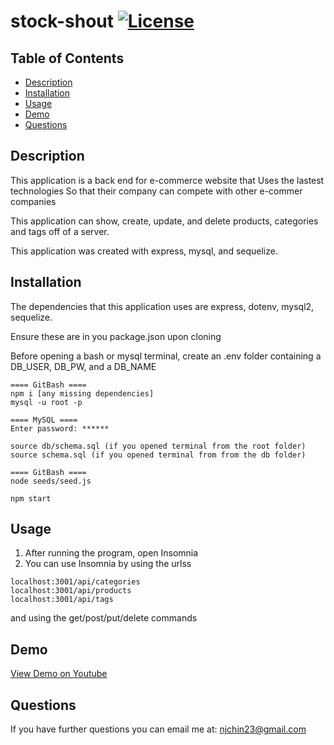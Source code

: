 # stock-shout [![License](https://img.shields.io/badge/License-MIT-blue.svg)](https://opensource.org/licenses/MIT)

## Table of Contents

- [Description](#description)
- [Installation](#installation)
- [Usage](#usage)
- [Demo](#demo)
- [Questions](#questions)

## Description

This application is a back end for e-commerce website that
Uses the lastest technologies
So that their company can compete with other e-commer companies

This application can show, create, update, and delete products, categories and tags off of a server.

This application was created with express, mysql, and sequelize.

## Installation

The dependencies that this application uses are express, dotenv, mysql2, sequelize.

Ensure these are in you package.json upon cloning

Before opening a bash or mysql terminal, create an .env folder
containing a DB_USER, DB_PW, and a DB_NAME

```
==== GitBash ====
npm i [any missing dependencies]
mysql -u root -p

==== MySQL ====
Enter password: ******

source db/schema.sql (if you opened terminal from the root folder)
source schema.sql (if you opened terminal from from the db folder)

==== GitBash ====
node seeds/seed.js

npm start
```

## Usage

1. After running the program, open Insomnia
2. You can use Insomnia by using the urlss

```
localhost:3001/api/categories
localhost:3001/api/products
localhost:3001/api/tags
```

and using the get/post/put/delete commands

## Demo

[View Demo on Youtube](https://youtu.be/LI741RfJwHw)

## Questions

If you have further questions you can email me at:
[njchin23@gmail.com](mailto:njchin23@gmail.com?subject=[GitHub%e%commerce%back%end])
